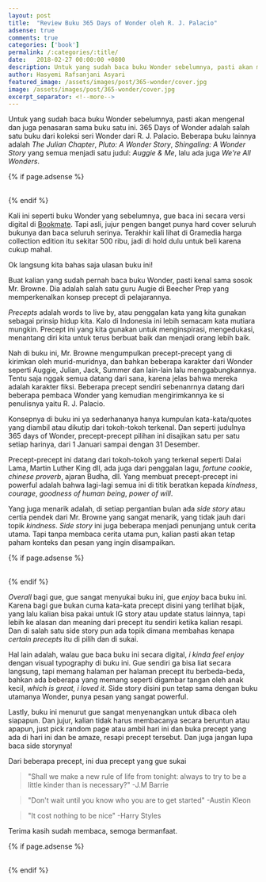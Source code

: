 ```yaml
---
layout: post
title:  "Review Buku 365 Days of Wonder oleh R. J. Palacio"
adsense: true
comments: true
categories: ['book']
permalink: /:categories/:title/
date:   2018-02-27 00:00:00 +0800
description: Untuk yang sudah baca buku Wonder sebelumnya, pasti akan mengenal dan juga penasaran sama buku satu ini. 365 Days of Wonder adalah salah satu buku dari koleksi seri Wonder dari R. J. Palacio. Beberapa buku lainnya adalah The Julian Chapter, Pluto A Wonder Story, Shingaling A Wonder Story yang semua menjadi satu judul Auggie & Me, lalu ada juga We're All Wonders. 
author: Hasyemi Rafsanjani Asyari
featured_image: /assets/images/post/365-wonder/cover.jpg
image: /assets/images/post/365-wonder/cover.jpg
excerpt_separator: <!--more-->
---
```


Untuk yang sudah baca buku Wonder sebelumnya, pasti akan mengenal dan juga penasaran sama buku satu ini. 365 Days of Wonder adalah salah satu buku dari koleksi seri Wonder dari R. J. Palacio. Beberapa buku lainnya adalah _The Julian Chapter_, _Pluto: A Wonder Story_, _Shingaling: A Wonder Story_ yang semua menjadi satu judul: _Auggie & Me_, lalu ada juga _We're All Wonders_.

{% if page.adsense %}
<div class="ads">
	<script async src="//pagead2.googlesyndication.com/pagead/js/adsbygoogle.js"></script>
	<!-- Ads Header -->
	<ins class="adsbygoogle"
		style="display:block"
		data-ad-client="ca-pub-9523208256804448"
		data-ad-slot="1649271984"
		data-ad-format="auto"></ins>
	<script>
	(adsbygoogle = window.adsbygoogle || []).push({});
	</script>
</div>
<br/>
{% endif %}

Kali ini seperti buku Wonder yang sebelumnya, gue baca ini secara versi digital di <a href="https://bookmate.com/books/tsf5G9S1" target="_blank">Bookmate</a>. Tapi asli, jujur pengen banget punya hard cover seluruh bukunya dan baca seluruh serinya. Terakhir kali lihat di Gramedia harga collection edition itu sekitar 500 ribu, jadi di hold dulu untuk beli karena cukup mahal.

Ok langsung kita bahas saja ulasan buku ini!

Buat kalian yang sudah pernah baca buku Wonder, pasti kenal sama sosok Mr. Browne. Dia adalah salah satu guru Augie di Beecher Prep yang memperkenalkan konsep precept di pelajarannya.

_Precepts_ adalah words to live by, atau penggalan kata yang kita gunakan sebagai prinsip hidup kita. Kalo di Indonesia ini lebih semacam kata mutiara mungkin. Precept ini yang kita gunakan untuk menginspirasi, mengedukasi, menantang diri kita untuk terus berbuat baik dan menjadi orang lebih baik.

Nah di buku ini, Mr. Browne mengumpulkan precept-precept yang di kirimkan oleh murid-muridnya, dan bahkan beberapa karakter dari Wonder seperti Auggie, Julian, Jack, Summer dan lain-lain lalu menggabungkannya. Tentu saja nggak semua datang dari sana, karena jelas bahwa mereka adalah karakter fiksi. Beberapa precept sendiri sebenanrnya datang dari beberapa pembaca Wonder yang kemudian mengirimkannya ke si penulisnya yaitu R. J. Palacio.

Konsepnya di buku ini ya sederhananya hanya kumpulan kata-kata/quotes yang diambil atau dikutip dari tokoh-tokoh terkenal. Dan seperti judulnya 365 days of Wonder, precept-precept pilihan ini disajikan satu per satu setiap harinya, dari 1 Januari sampai dengan 31 Desember.

Precept-precept ini datang dari tokoh-tokoh yang terkenal seperti Dalai Lama, Martin Luther King dll, ada juga dari penggalan lagu, _fortune cookie_, _chinese proverb_, ajaran Budha, dll. Yang membuat precept-precept ini powerful adalah bahwa lagi-lagi semua ini di titik beratkan kepada _kindness_, _courage_, _goodness of human being_, _power of will_.

Yang juga menarik adalah, di setiap pergantian bulan ada _side story_ atau certia pendek dari Mr. Browne yang sangat menarik, yang tidak jauh dari topik _kindness_. _Side story_ ini juga beberapa menjadi penunjang untuk cerita utama. Tapi tanpa membaca cerita utama pun, kalian pasti akan tetap paham konteks dan pesan yang ingin disampaikan.

{% if page.adsense %}
<div class="ads">
	<script async src="//pagead2.googlesyndication.com/pagead/js/adsbygoogle.js"></script>
	<ins class="adsbygoogle"
		style="display:block; text-align:center;"
		data-ad-layout="in-article"
		data-ad-format="fluid"
		data-ad-client="ca-pub-9523208256804448"
		data-ad-slot="7995188488"></ins>
	<script>
		(adsbygoogle = window.adsbygoogle || []).push({});
	</script>
</div>
<br/>
{% endif %}

_Overall_ bagi gue, gue sangat menyukai buku ini, gue _enjoy_ baca buku ini. Karena bagi gue bukan cuma kata-kata precept disini yang terlihat bijak, yang lalu kalian bisa pakai untuk IG story atau update status lainnya, tapi lebih ke alasan dan meaning dari precept itu sendiri ketika kalian resapi. Dan di salah satu side story pun ada topik dimana membahas kenapa _certain precepts_ itu di pilih dan di sukai.

Hal lain adalah, walau gue baca buku ini secara digital, _i kinda feel enjoy_ dengan visual typography di buku ini. Gue sendiri ga bisa liat secara langsung, tapi memang halaman per halaman precept itu berbeda-beda, bahkan ada beberapa yang memang seperti digambar tangan oleh anak kecil, _which is great, i loved it_. Side story disini pun tetap sama dengan buku utamanya Wonder, punya pesan yang sangat powerful.

Lastly, buku ini menurut gue sangat menyenangkan untuk dibaca oleh siapapun. Dan jujur, kalian tidak harus membacanya secara beruntun atau apapun, just pick random page atau ambil hari ini dan buka precept yang ada di hari ini dan be amaze, resapi precept tersebut. Dan juga jangan lupa baca side storynya!

Dari beberapa precept, ini dua precept yang gue sukai

>"Shall we make a new rule of life from tonight: always to try to be a little kinder than is necessary?"
-J.M Barrie

>"Don't wait until you know who you are to get started"
-Austin Kleon

>"It cost nothing to be nice"
-Harry Styles

Terima kasih sudah membaca, semoga bermanfaat.

{% if page.adsense %}
<div class="ads">
	<script async src="//pagead2.googlesyndication.com/pagead/js/adsbygoogle.js"></script>
	<!-- Ads Footer -->
	<ins class="adsbygoogle"
		style="display:block"
		data-ad-client="ca-pub-9523208256804448"
		data-ad-slot="8051028808"
		data-ad-format="auto"></ins>
	<script>
	(adsbygoogle = window.adsbygoogle || []).push({});
	</script>
</div>
<br/>
{% endif %}